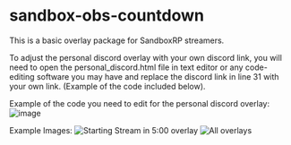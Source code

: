 # sandbox-obs-countdown
This is a basic overlay package for SandboxRP streamers.

To adjust the personal discord overlay with your own discord link, you will need to open the personal_discord.html file in text editor or any code-editing software you may have and replace the discord link in line 31 with your own link. (Example of the code included below).

Example of the code you need to edit for the personal discord overlay:
![image](https://github.com/user-attachments/assets/1de1cc9c-788d-42ff-8742-60113ec97533)

Example Images:
![Starting Stream in 5:00 overlay](https://github.com/user-attachments/assets/28dfb22b-9b2e-4384-89c2-3eeb4af82b60)
![All overlays](https://github.com/user-attachments/assets/e5108c25-c57e-42a6-a292-176eb80580ba)
